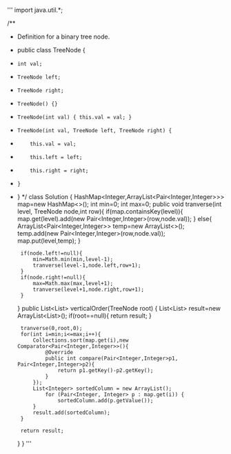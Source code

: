 '''
import java.util.*;

/**
 * Definition for a binary tree node.
 * public class TreeNode {
 *     int val;
 *     TreeNode left;
 *     TreeNode right;
 *     TreeNode() {}
 *     TreeNode(int val) { this.val = val; }
 *     TreeNode(int val, TreeNode left, TreeNode right) {
 *         this.val = val;
 *         this.left = left;
 *         this.right = right;
 *     }
 * }
 */
class Solution {
    HashMap<Integer,ArrayList<Pair<Integer,Integer>>> map=new HashMap<>();
    int min=0;
    int max=0;
    public void tranverse(int level, TreeNode node,int row){
        if(map.containsKey(level)){
            map.get(level).add(new Pair<Integer,Integer>(row,node.val));
        }
        else{
            ArrayList<Pair<Integer,Integer>> temp=new ArrayList<>();
            temp.add(new Pair<Integer,Integer>(row,node.val));
            map.put(level,temp);
        }
        
        if(node.left!=null){
            min=Math.min(min,level-1);
            tranverse(level-1,node.left,row+1);
        }
        if(node.right!=null){
            max=Math.max(max,level+1);
            tranverse(level+1,node.right,row+1);
        }
    }
    public List<List<Integer>> verticalOrder(TreeNode root) {
        List<List<Integer>> result=new ArrayList<List<Integer>>();
        if(root==null){
            return result;
        }
        
        tranverse(0,root,0);
        for(int i=min;i<=max;i++){
            Collections.sort(map.get(i),new Comparator<Pair<Integer,Integer>>(){
                @Override
                public int compare(Pair<Integer,Integer>p1, Pair<Integer,Integer>p2){
                    return p1.getKey()-p2.getKey();
                }
            });
            List<Integer> sortedColumn = new ArrayList();
                for (Pair<Integer, Integer> p : map.get(i)) {
                    sortedColumn.add(p.getValue());
            }
            result.add(sortedColumn);
        }
        
        return result;
        
    }
}
'''
